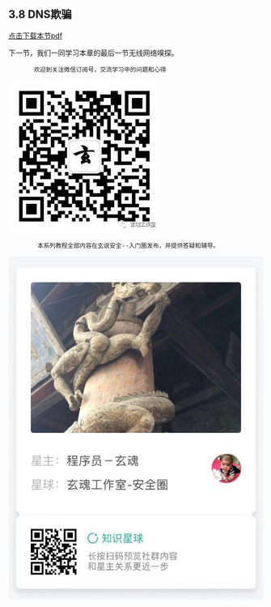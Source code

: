 ## 3.8 DNS欺骗

[点击下载本节pdf](https://t.zsxq.com/eAaIuBm)

下一节，我们一同学习本章的最后一节无线网络嗅探。

           欢迎到关注微信订阅号，交流学习中的问题和心得


![](img/0.jpg)  

            本系列教程全部内容在玄说安全--入门圈发布，并提供答疑和辅导。

![](img/00.jpeg) 







